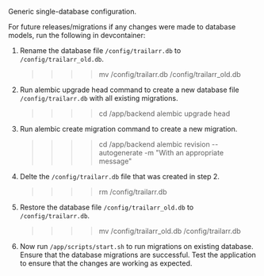 Generic single-database configuration.

For future releases/migrations if any changes were made to database models, run the following in devcontainer:

1. Rename the database file `/config/trailarr.db` to `/config/trailarr_old.db`.
    >>>> mv /config/trailarr.db /config/trailarr_old.db

2. Run alembic upgrade head command to create a new database file `/config/trailarr.db` with all existing migrations.
    >>>> cd /app/backend
    >>>> alembic upgrade head

3. Run alembic create migration command to create a new migration.
    >>>> cd /app/backend
    >>>> alembic revision --autogenerate -m "With an appropriate message"

4. Delte the `/config/trailarr.db` file that was created in step 2.
    >>>> rm /config/trailarr.db

5. Restore the database file `/config/trailarr_old.db` to `/config/trailarr.db`.
    >>>> mv /config/trailarr_old.db /config/trailarr.db

6. Now run `/app/scripts/start.sh` to run migrations on existing database. Ensure that the database migrations are successful. Test the application to ensure that the changes are working as expected.
